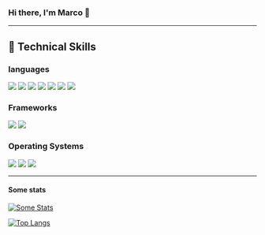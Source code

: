 ### Hi there, I'm Marco 👋

<!--
**Hilicot/Hilicot** is a ✨ _special_ ✨ repository because its `README.md` (this file) appears on your GitHub profile.

Here are some ideas to get you started:

- 🔭 I’m currently working on ...
- 🌱 I’m currently learning ...
- 👯 I’m looking to collaborate on ...
- 🤔 I’m looking for help with ...
- 💬 Ask me about ...
- 📫 How to reach me: ...
- 😄 Pronouns: ...
- ⚡ Fun fact: ...
-->

<hr>

## 💼 Technical Skills

<!-- badges are generated by shield.io. Logos are from https://simpleicons.org/-->

### languages

![](https://img.shields.io/badge/-C-A8B9CC?logo=C&logoColor=white)
![](https://img.shields.io/badge/-C%2B%2B-A8B9CC?logo=C%2B%2B&logoColor=white)
![](https://img.shields.io/badge/-Javascript-F7DF1E?logo=JavaScript&logoColor=white)
![](https://img.shields.io/badge/-Typescript-3178C6?logo=Typescript&logoColor=white)
![](https://img.shields.io/badge/-Java-orange)
![](https://img.shields.io/badge/-Python-3776AB?logo=python&logoColor=white)
![](https://img.shields.io/badge/-PHP-777BB4?logo=php&logoColor=white)

### Frameworks

![](https://img.shields.io/badge/-ReactJs-61DAFB?logo=react&logoColor=white)
![](https://img.shields.io/badge/-NextJs-000000?logo=next.js&logoColor=white)

### Operating Systems

![](https://img.shields.io/badge/-Windows-0078D6?logo=windows&logoColor=white)
![](https://img.shields.io/badge/-Linux-FCC624?logo=Linux&logoColor=black)
![](https://img.shields.io/badge/-Android-3DDC84?logo=Android&logoColor=white)

<hr>

#### Some stats

[![Some Stats](https://github-readme-stats.vercel.app/api?username=Hilicot&show_icons=true&theme=dark)](https://github.com/anuraghazra/github-readme-stats)

[![Top Langs](https://github-readme-stats.vercel.app/api/top-langs/?username=Hilicot&layout=compact&langs_count=8&hide_progress=true)](https://github.com/anuraghazra/github-readme-stats)


